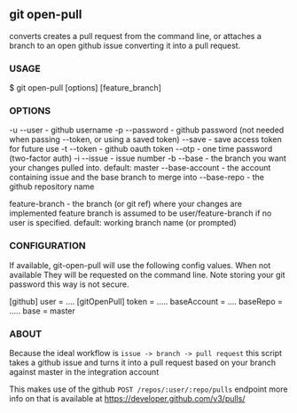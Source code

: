 git open-pull 
-------------

converts creates a pull request from the command line, or attaches a branch to an open github issue converting it into a pull request.

### USAGE

   $ git open-pull [options] [feature_branch]

### OPTIONS

   -u --user      - github username
   -p --password  - github password (not needed when passing --token, or using a saved token)
   --save         - save access token for future use
   -t --token     - github oauth token
   --otp          - one time password (two-factor auth)
   -i --issue     - issue number
   -b --base      - the branch you want your changes pulled into. default: master
   --base-account - the account containing issue and the base branch to merge into
   --base-repo    - the github repository name

   feature-branch - the branch (or git ref) where your changes are implemented
                    feature branch is assumed to be user/feature-branch if no
                    user is specified. default: working branch name (or prompted)

### CONFIGURATION

If available, git-open-pull will use the following config values. When not available
They will be requested on the command line. Note storing your git password this way is
not secure.

   [github]
           user = ....
   [gitOpenPull]
           token = .....
           baseAccount = ....
           baseRepo = .....
           base = master

### ABOUT

Because the ideal workflow is `issue -> branch -> pull request` this script
takes a github issue and turns it into a pull request based on your branch
against master in the integration account

This makes use of the github `POST /repos/:user/:repo/pulls` endpoint
more info on that is available at https://developer.github.com/v3/pulls/
